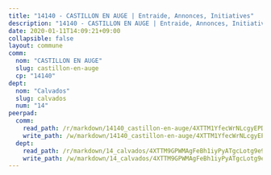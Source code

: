 ```yaml
---
title: "14140 - CASTILLON EN AUGE | Entraide, Annonces, Initiatives"
description: "14140 - CASTILLON EN AUGE | Entraide, Annonces, Initiatives"
date: 2020-01-11T14:09:21+09:00
collapsible: false
layout: commune
comm:
  nom: "CASTILLON EN AUGE"
  slug: castillon-en-auge
  cp: "14140"
dept:
  nom: "Calvados"
  slug: calvados
  num: "14"
peerpad:
  comm:
    read_path: /r/markdown/14140_castillon-en-auge/4XTTM1YfecWrNLcgyEPD3cW4tSeyiRSgSBmRyCGrvVcTxCLfj
    write_path: /w/markdown/14140_castillon-en-auge/4XTTM1YfecWrNLcgyEPD3cW4tSeyiRSgSBmRyCGrvVcTxCLfj-K3TgU6spPBe8d9ZqG9Xhw6LqNETR12vdtmkaTk163y46yQhG7S1j31uQRmtbPsR5stmeayBTGQMmyZspnwGi7wjUxpSkYJLjxRPKR9X6oLatg3sNb9ZSppC32UAiFXGJhrXVsMdK
  dept:
    read_path: /r/markdown/14_calvados/4XTTM9GPWMAgFeBh1iyPyATgcLotg9e9APJpQBEyY3RZiUwJ6
    write_path: /w/markdown/14_calvados/4XTTM9GPWMAgFeBh1iyPyATgcLotg9e9APJpQBEyY3RZiUwJ6-K3TgUXWJAT2cYJ9ZstQphkkm2za8um5GwwXsivqaDFTgbhMDcHaRXnT3h69szAqCyvWcFfDim5fkwc6CXdUtyvPpirbD1TPAb6xCxpPN6dR3zzDRe29YehQYbhZdjvZYkgztJYvi
---
```


